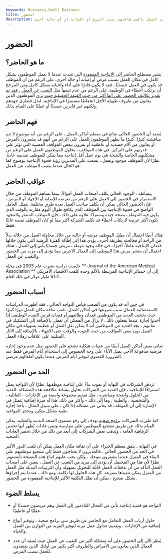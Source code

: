```yaml
---
keywords: Business,Small Business
title: الحضور
description: التواجد هو الموقف الذي لا يعمل فيه العمال الموجودون جسديًا في مكان العمل بأقصى طاقتهم بسبب المرض أو الإصابة أو أي حالة أخرى.
---
```


# الحضور
## ما هو الحاضر؟

يشير مصطلح الحاضر إلى [الإنتاجية المفقودة](/productivity) التي تحدث عندما لا يعمل الموظفون بشكل كامل في مكان العمل بسبب مرض أو إصابة أو حالة أخرى. على الرغم من أن الموظف قد يكون في العمل جسديًا ، فقد لا يكون قادرًا على أداء واجباته بشكل كامل ومن المرجح أن يرتكب أخطاء في الوظيفة. على الرغم من عدم تتبعها مثل [التغيب عن العمل ، فقد تم تقدير تكاليف الحضور على أنها أكبر من حيث القيمة الحقيقية حيث يرى](/absenteeism) الموظفون الذين يعانون من ظروف طويلة الأجل انخفاضًا مستمرًا في الإنتاجية. لبذل قصارى جهدهم ولكنهم غير قادرين جسديًا أو عقليًا على القيام بذلك.

## فهم الحاضر

يُعتقد أن الحضور الحالي شائع في معظم أماكن العمل ، على الرغم من أنه موضوع لا تتم مناقشته كثيرًا. كثيرًا ما يظهر الموظفون للعمل على الرغم من أنهم قد يشعرون بالمرض أو يعانون من آلام جسدية أو عاطفية أو يمرون ببعض المواقف العصيبة التي تؤثر على قدرتهم على التركيز. في هذه المواقف ، يحاول الموظفون العمل على الرغم من مشكلتهم الخاصة والنتيجة هي يوم عمل أقل إنتاجية مما يمكن للموظف تقديمه عادةً. نظرًا لأن الموظف موجود ويعمل ، يصعب على المديرين رؤية فجوة الإنتاجية بوضوح كما هو الحال عندما يتغيب الموظف عن العمل.

## عواقب الحاضر

ببساطة ، الوجود الحالي يكلف أصحاب العمل أموالاً. بينما يساهم الموظف من خلال الاستمرار في الحضور إلى العمل على الرغم من تعرضه للإصابة أو الإجهاد أو المرض ، فإن الحضور الحالي يمكن أن يكلف صاحب العمل بعدة طرق مختلفة. يتمثل العامل الواضح في فجوة الإنتاجية بين الموظف الذي يكافح طوال اليوم مقارنة بالوقت الذي يكون فيه الموظف بصحة جيدة وسعيدًا. علاوة على ذلك ، فإن الموظف المتعثر والمجهد يكون أكثر عرضة لارتكاب أخطاء قد تكلف الشركة أكثر مما لو كان الموظف نفسه غائبًا فقط.

هناك أيضًا احتمال أن يطيل الموظف مرضه أو حالته من خلال محاولة العمل من خلاله بدلاً من الراحة أو معالجته بطريقة أخرى. يؤدي هذا إلى إطالة الفترة الزمنية التي يكون خلالها فقدان الإنتاجية عاملاً. أخيرًا ، في حالة وجود موظف مريض جسديًا يأتي إلى العمل ، هناك احتمال أن ينتشر مرض هذا الموظف إلى العمال الآخرين مما يؤدي إلى مزيد من الحضور والتغيب عن العمل.

خلصت دراسة نشرت عام 2003 في مجلة ** Journal of the American Medical Association ** إلى أن خسائر الإنتاجية المرتبطة بالألم وحده كلفت الاقتصاد الأمريكي 61.2 مليار دولار في ذلك العام .

## أسباب الحضور

في حين أنه قد يكون من الصعب قياس التواجد الحالي ، فقد أظهرت الدراسات الاستقصائية للعمال سبب شيوعها في أماكن العمل. تلعب ثقافة مكان العمل دورًا كبيرًا حيث يخشى العديد من الموظفين فقدان وظائفهم أو فقدان فرص التقدم الوظيفي إذا أخذوا إجازة عندما يفعلون ذلك . لا يزال من الممكن أن تعمل. بالإضافة إلى التشكيك في تفانيهم ، يجد العديد من الموظفين أنه لا يمكن نقل العمل أو تغطيته بسهولة في مكان العمل دون بعض العواقب من حيث الجودة والوقت حتى الانتهاء ، بالإضافة إلى الآثار السلبية على علاقات زملاء العمل.

تعاني بعض أماكن العمل أيضًا من عقبات هيكلية تشجع على الحضور مثل عدم وجود إجازة مرضية مدفوعة الأجر. يميل الآباء على وجه الخصوص إلى استخدام أيام المرض فقط عند الضرورة القصوى لتوفير أيام المرض عندما يكون أطفالهم مرضى.

## الحد من الحضور

تزدهر الشركات في النهاية أو تموت بناءً على إنتاجية موظفيها. نظرًا لأن التواجد يمثل استنزافًا للإنتاجية ، فإن العديد من الشركات تحاول بنشاط مكافحة هذه المشكلة. العديد من الحلول واضحة ومباشرة ، مثل تقديم مجموعة واسعة من الإجازات - العائلية ، والشخصية ، والطبية ، وما إلى ذلك - وأكثر من ذلك. هذا له ميزة إضافية تتمثل في الإشارة إلى أن الموظف قد يعاني من مشكلة إذا كان ، على سبيل المثال ، يأخذ إجازة طبية بشكل متكرر ويحجز المواعيد.

كما طورت الشركات [برامج صحية](/wellness-program) تهدف إلى رفع مستوى الصحة البدنية والعقلية. يمكن القيام بذلك عن طريق تشجيع الموظفين على ممارسة وتبني عادات يُظهر أنها تحسن الرفاهية العامة ، وتذهب بعض الشركات إلى أبعد من ذلك من خلال تحفيز العادات الصحية.

في النهاية ، يتفق معظم الخبراء على أن ثقافة مكان العمل يمكن أن تلعب الدور الأكبر في الحد من الحضور الحالي ، فالمديرون لا يحتاجون فقط إلى تشجيع موظفيهم على البقاء في المنزل عندما يشعرون بتوعك ، ولكن يجب عليهم اتباع هذه النصيحة بأنفسهم. نظرًا لأن هذا من المحتمل أن يؤدي إلى مزيد من التغيب عن العمل ، يتعين على أصحاب العمل التأكد من أن تدفقات العمل قابلة للتحويل بسهولة وأن الترتيبات البديلة مثل العمل من المنزل يمكن تنفيذها بسرعة. كل هذه الحلول لها تكلفة. ومع ذلك ، عندما يتم إجراؤها بشكل صحيح ، يمكن أن تقلل التكلفة الأكبر للإنتاجية المفقودة من الحضور.

## يسلط الضوء

- التواجد هو قضية إنتاجية تأتي من العمال القادمين إلى العمل وهم مريضون جسديًا أو عقليًا أو عاطفيًا.

- حاول أرباب العمل التعامل مع الحاضر عن طريق سن برامج صحية ، وتوفير أنواع إضافية من الإجازات ، وتقديم جداول عمل مرنة لتوفير المزيد من التوازن بين العمل والحياة.

- يُنظر الآن إلى الحضور على أنه مشكلة أكبر من التغيب عن العمل حيث يُعتقد أن عدد العمال الذين يعانون من الأمراض والظروف أكبر بكثير من أولئك الذين يفتقدون للعمل بسبب المرض.

